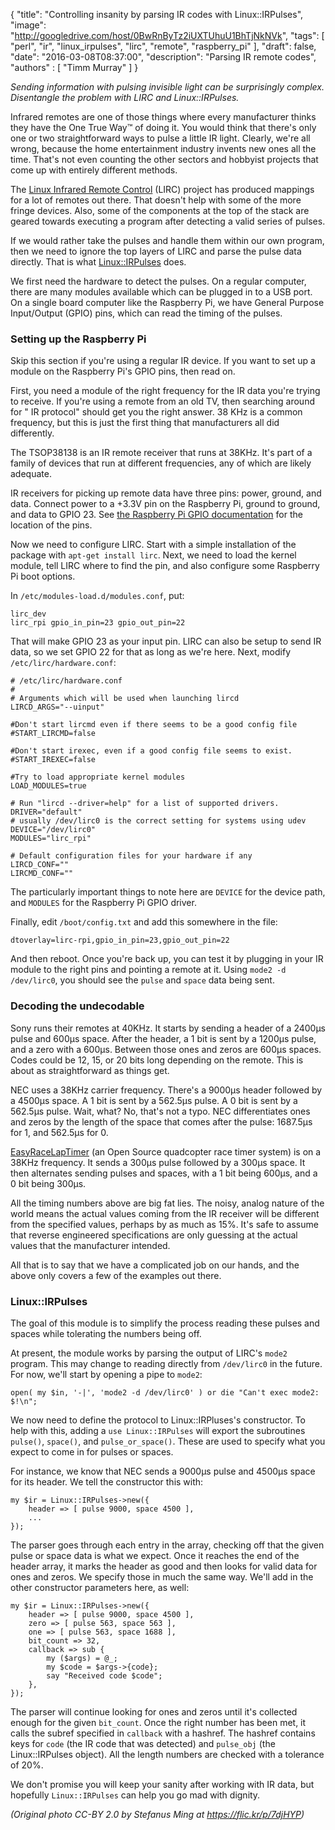 {
    "title": "Controlling insanity by parsing IR codes with Linux::IRPulses",
    "image": "http://googledrive.com/host/0BwRnByTz2iUXTUhuU1BhTjNkNVk",
    "tags": [
        "perl",
        "ir",
        "linux_irpulses",
        "lirc",
        "remote",
        "raspberry_pi"
    ],
    "draft": false,
    "date": "2016-03-08T08:37:00",
    "description": "Parsing IR remote codes",
    "authors" : [
        "Timm Murray"
    ]
}


*Sending information with pulsing invisible light can be surprisingly complex.
Disentangle the problem with LIRC and Linux::IRPulses.*

Infrared remotes are one of those things where every manufacturer thinks they have the
One True Way&trade; of doing it. You would think that there's only one or two straightforward
ways to pulse a little IR light. Clearly, we're all wrong, because the home entertainment
industry invents new ones all the time. That's not even counting the other sectors and
hobbyist projects that come up with entirely different methods.

The [Linux Infrared Remote Control](http://www.lirc.org) (LIRC) project has
produced mappings for a lot of remotes out there. That doesn't help
with some of the more fringe devices. Also, some of the components at the top of the stack
are geared towards executing a program after detecting a valid series of pulses.

If we would rather take the pulses and handle them within our own program, then
we need to ignore the top layers of LIRC and parse the pulse data directly. That is
what [Linux::IRPulses](https://metacpan.org/pod/Linux::IRPulses) does.

We first need the hardware to detect the pulses. On a regular computer, there are many
modules available which can be plugged in to a USB port. On a single board
computer like the Raspberry Pi, we have General Purpose Input/Output (GPIO) pins,
which can read the timing of the pulses.

### Setting up the Raspberry Pi

Skip this section if you're using a regular IR device. If you want to set up a
module on the Raspberry Pi's GPIO pins, then read on.

First, you need a module of the right frequency for the IR data you're trying to
receive. If you're using a remote from an old TV, then searching around for
"<manufacturer> IR protocol" should get you the right answer. 38 KHz is a common
frequency, but this is just the first thing that manufacturers all did differently.

The TSOP38138 is an IR remote receiver that runs at 38KHz. It's part of a family of
devices that run at different frequencies, any of which are likely adequate.

IR receivers for picking up remote data have three pins: power, ground, and data.
Connect power to a +3.3V pin on the Raspberry Pi, ground to ground, and data to
GPIO 23. See [the Raspberry Pi GPIO documentation](https://www.raspberrypi.org/documentation/usage/gpio-plus-and-raspi2/) for the location of the pins.

Now we need to configure LIRC. Start with a simple installation of the package with
`apt-get install lirc`. Next, we need to load the kernel module,
tell LIRC where to find the pin, and also configure some Raspberry Pi boot options.

In `/etc/modules-load.d/modules.conf`, put:

``` prettyprint
lirc_dev
lirc_rpi gpio_in_pin=23 gpio_out_pin=22
```

That will make GPIO 23 as your input pin. LIRC can also be setup to send IR data, so
we set GPIO 22 for that as long as we're here. Next, modify `/etc/lirc/hardware.conf`:

``` prettyprint
# /etc/lirc/hardware.conf
#
# Arguments which will be used when launching lircd
LIRCD_ARGS="--uinput"

#Don't start lircmd even if there seems to be a good config file
#START_LIRCMD=false

#Don't start irexec, even if a good config file seems to exist.
#START_IREXEC=false

#Try to load appropriate kernel modules
LOAD_MODULES=true

# Run "lircd --driver=help" for a list of supported drivers.
DRIVER="default"
# usually /dev/lirc0 is the correct setting for systems using udev
DEVICE="/dev/lirc0"
MODULES="lirc_rpi"

# Default configuration files for your hardware if any
LIRCD_CONF=""
LIRCMD_CONF=""
```

The particularly important things to note here are `DEVICE` for the
device path, and `MODULES` for the Raspberry Pi GPIO driver.

Finally, edit `/boot/config.txt` and add this somewhere in the file:

``` prettyprint
dtoverlay=lirc-rpi,gpio_in_pin=23,gpio_out_pin=22
```

And then reboot. Once you're back up, you can test it by plugging in your IR module
to the right pins and pointing a remote at it. Using `mode2 -d /dev/lirc0`,
you should see the `pulse` and `space` data being sent.

### Decoding the undecodable

Sony runs their remotes at 40KHz. It starts by sending a header of a 2400μs pulse and
600μs space. After the header, a 1 bit is sent by a 1200μs pulse, and a zero with a
600μs. Between those ones and zeros are 600μs spaces. Codes could be 12, 15, or 20
bits long depending on the remote. This is about as straightforward as things get.

NEC uses a 38KHz carrier frequency. There's a 9000μs header followed by a 4500μs space.
A 1 bit is sent by a 562.5μs pulse. A 0 bit is sent by a 562.5μs pulse. Wait, what? No,
that's not a typo. NEC differentiates ones and zeros by the length of the space that
comes after the pulse: 1687.5μs for 1, and 562.5μs for 0.

[EasyRaceLapTimer](http://www.easyracelaptimer.com) (an Open Source
quadcopter race timer system) is on a 38KHz frequency. It sends a 300μs pulse followed
by a 300μs space. It then alternates sending pulses and spaces, with a 1 bit being
600μs, and a 0 bit being 300μs.

All the timing numbers above are big fat lies. The noisy, analog nature of the world
means the actual values coming from the IR receiver will be different from the
specified values, perhaps by as much as 15%. It's safe to assume that reverse
engineered specifications are only guessing at the actual values that the manufacturer
intended.

All that is to say that we have a complicated job on our hands, and the above only
covers a few of the examples out there.

### Linux::IRPulses

The goal of this module is to simplify the process reading these pulses and spaces
while tolerating the numbers being off.

At present, the module works by parsing the output of LIRC's `mode2`
program. This may change to reading directly from `/dev/lirc0` in the future.
For now, we'll start by opening a pipe to `mode2`:

``` prettyprint
open( my $in, '-|', 'mode2 -d /dev/lirc0' ) or die "Can't exec mode2: $!\n";
```

We now need to define the protocol to Linux::IRPluses's constructor. To help with this,
adding a `use Linux::IRPulses` will export the subroutines `pulse()`,
`space()`, and `pulse_or_space()`.  These are used to specify what you
expect to come in for pulses or spaces.

For instance, we know that NEC sends a 9000μs pulse and 4500μs space for its header.
We tell the constructor this with:

``` prettyprint
my $ir = Linux::IRPulses->new({
    header => [ pulse 9000, space 4500 ],
    ...
});
```

The parser goes through each entry in the array, checking off that the given pulse or
space data is what we expect. Once it reaches the end of the header array, it marks the
header as good and then looks for valid data for ones and zeros. We specify those in
much the same way. We'll add in the other constructor parameters here, as well:

``` prettyprint
my $ir = Linux::IRPulses->new({
    header => [ pulse 9000, space 4500 ],
    zero => [ pulse 563, space 563 ],
    one => [ pulse 563, space 1688 ],
    bit_count => 32,
    callback => sub {
        my ($args) = @_;
        my $code = $args->{code};
        say "Received code $code";
    },
});
```

The parser will continue looking for ones and zeros until it's collected enough for the
given `bit_count`. Once the right number has been met, it calls the subref
specified in `callback` with a hashref. The hashref contains keys for
`code` (the IR code that was detected) and `pulse_obj` (the
Linux::IRPulses object). All the length numbers are checked with a tolerance of 20%.

We don't promise you will keep your sanity after working with IR data, but hopefully
`Linux::IRPulses` can help you go mad with dignity.

*(Original photo CC-BY 2.0 by Stefanus Ming at https://flic.kr/p/7djHYP)*

